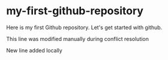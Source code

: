 # my-first-github-repository
Here is my first Github repository. Let's get started with github.

This line was modified manually during conflict resolution

New line added locally